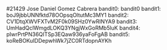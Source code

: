 #21429 Jose Daniel Gomez Cabrera
bandit0: bandit0
bandit1: boJ9jbbUNNfktd78OOpsqOltutMc3MY1
bandit2: CV1DtqXWVFXTvM2F0k09SHz0YwRINYA9
bandit3: UmHadQclWmgdLOKQ3YNgjWxGoRMb5luK
bandit4: pIwrPrtPN36QITSp3EQaw936yaFoFgAB
bandit5: koReBOKuIDDepwhWk7jZC0RTdopnAYKh
